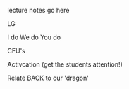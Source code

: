 lecture notes go here 


LG

I do
We do 
You do 


CFU's 





Activcation (get the students attention!)

Relate BACK to our 'dragon'